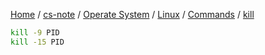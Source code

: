 [Home](https://mengxianbin.github.io) /
[cs-note](https://mengxianbin.github.io/cs-note/content) /
[Operate System](https://mengxianbin.github.io/cs-note/content/Operate%20System) /
[Linux](https://mengxianbin.github.io/cs-note/content/Operate%20System/Linux) /
[Commands](https://mengxianbin.github.io/cs-note/content/Operate%20System/Linux/Commands) /
[kill](https://mengxianbin.github.io/cs-note/content/Operate%20System/Linux/Commands/kill)

```sh
kill -9 PID
kill -15 PID
```
